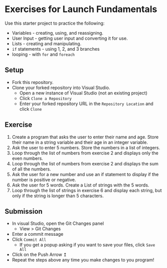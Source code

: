 # Exercises for Launch Fundamentals
Use this starter project to practice the following:
* Variables - creating, using, and reassigning.
* User Input - getting user input and converting it for use.
* Lists - creating and manipulating.
* `if` statements - using 1, 2, and 3 branches
* looping - with `for` and `foreach`

## Setup
* Fork this repository.
* Clone your forked repository into Visual Studio.
    * Open a new instance of Visual Studio (not an existing project)
    * Click `Clone a Repository`
    * Enter your forked repository URL in the `Repository Location` and click `Clone`

## Exercise
1. Create a program that asks the user to enter their name and age. Store their name in a string variable and their age in an integer variable.
2. Ask the user to enter 5 numbers. Store the numbers in a list of integers.
3. Loop through the list of numbers from exercise 2 and displays only the even numbers.
4. Loop through the list of numbers from exercise 2 and displays the sum of all the numbers.
5. Ask the user for a new number and use an if statement to display if the number is positive or negative.
6. Ask the user for 5 words.  Create a List of strings with the 5 words.
7. Loop through the list of strings in exercise 6 and display each string, but only if the string is longer than 5 characters.

## Submission
* In visual Studio, open the Git Changes panel
    * View > Git Changes
* Enter a commit message
* Click `Commit All`
    * If you get a popup asking if you want to save your files, click `Save All`
* Click on the Push Arrow ↥
* Repeat the steps above any time you make changes to you program!
